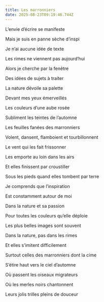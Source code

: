 ```yaml
---
title: Les marronniers
date: 2025-08-23T09:19:46.744Z
---
```

L’envie d’écrire se manifeste

Mais je suis en panne sèche d’inspi

Je n’ai aucune idée de texte

Les rimes ne viennent pas aujourd’hui



Alors je cherche par la fenêtre

Des idées de sujets à traiter

La nature dévoile sa palette

Devant mes yeux émerveillés



Les couleurs d’une aube rosée

Subliment les teintes de l’automne

Les feuilles fanées des marronniers

Volent, dansent, flamboient et tourbillonnent



Le vent qui les fait frissonner

Les emporte au loin dans les airs

Et elles finissent par croustiller

Sous les pieds quand elles tombent par terre

Je comprends que l’inspiration

Est constamment autour de moi

Dans la nature et sa passion

Pour toutes les couleurs qu’elle déploie



Les plus belles images sont souvent

Dans la nature, pas dans les rimes

Et elles s’imitent difficilement

Surtout celles des marronniers dont la cime



S’étire haut vers le ciel d’automne

Où passent les oiseaux migrateurs

Où les merles noirs chantonnent

Leurs jolis trilles pleins de douceur